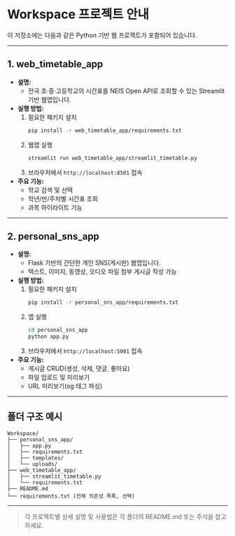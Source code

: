 # Workspace 프로젝트 안내

이 저장소에는 다음과 같은 Python 기반 웹 프로젝트가 포함되어 있습니다.

---

## 1. web_timetable_app

- **설명:**
  - 전국 초·중·고등학교의 시간표를 NEIS Open API로 조회할 수 있는 Streamlit 기반 웹앱입니다.
- **실행 방법:**
  1. 필요한 패키지 설치
     ```bash
     pip install -r web_timetable_app/requirements.txt
     ```
  2. 웹앱 실행
     ```bash
     streamlit run web_timetable_app/streamlit_timetable.py
     ```
  3. 브라우저에서 `http://localhost:8501` 접속
- **주요 기능:**
  - 학교 검색 및 선택
  - 학년/반/주차별 시간표 조회
  - 과목 하이라이트 기능

---

## 2. personal_sns_app

- **설명:**
  - Flask 기반의 간단한 개인 SNS(게시판) 웹앱입니다.
  - 텍스트, 이미지, 동영상, 오디오 파일 첨부 게시글 작성 가능
- **실행 방법:**
  1. 필요한 패키지 설치
     ```bash
     pip install -r personal_sns_app/requirements.txt
     ```
  2. 앱 실행
     ```bash
     cd personal_sns_app
     python app.py
     ```
  3. 브라우저에서 `http://localhost:5001` 접속
- **주요 기능:**
  - 게시글 CRUD(생성, 삭제, 댓글, 좋아요)
  - 파일 업로드 및 미리보기
  - URL 미리보기(og 태그 파싱)

---

## 폴더 구조 예시

```
Workspace/
├── personal_sns_app/
│   ├── app.py
│   ├── requirements.txt
│   ├── templates/
│   └── uploads/
├── web_timetable_app/
│   ├── streamlit_timetable.py
│   └── requirements.txt
├── README.md
└── requirements.txt (전체 의존성 목록, 선택)
```

---

> 각 프로젝트별 상세 설명 및 사용법은 각 폴더의 README.md 또는 주석을 참고하세요.
